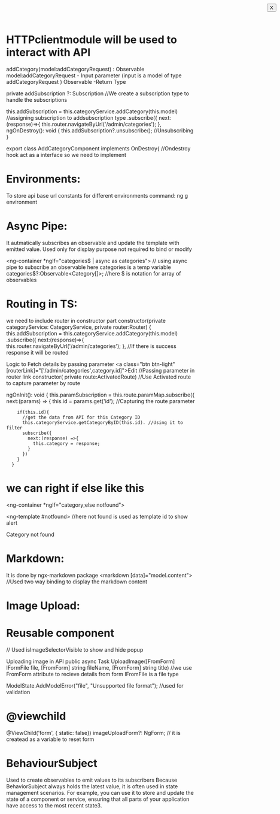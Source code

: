 # HTTPclientmodule will be used to interact with API

addCategory(model:addCategoryRequest) : Observable<void>
model:addCategoryRequest - Input parameter (input is a model of type addCategoryRequest )
Observable<void> -Return Type


 private addSubscription ?: Subscription //We create a subscription type to handle the subscriptions
 
this.addSubscription = this.categoryService.addCategory(this.model) //assigning subscription to addsubscription type
    .subscribe({
      next:(response)=>{
        this.router.navigateByUrl('/admin/categories');
      },
ngOnDestroy(): void {
    this.addSubscription?.unsubscribe();  //Unsubscribing 
  }
  
 
export class AddCategoryComponent implements OnDestroy{  //Ondestroy hook act as a interface so we need to implement


# Environments:
To store api base url constants for different environments
 command: ng g environment
 

# Async Pipe:
It autmatically subscribes an observable and update the template with emitted value. Used only for display purpose not required to bind or modify

<ng-container *ngIf="categories$ | async as categories"> // using async pipe to subscribe an observable here categories is a temp variable
categories$?:Observable<Category[]>; //here $ is notation for array of observables


# Routing in TS:
we need to include router in constructor part
  constructor(private categoryService: CategoryService, private router:Router) {
this.addSubscription = this.categoryService.addCategory(this.model)
    .subscribe({
      next:(response)=>{
        this.router.navigateByUrl('/admin/categories');
      },  //If there is success response it will be routed
	  
	  
Logic to Fetch details by passing parameter
<a class="btn btn-light" [routerLink]="['/admin/categories',category.id]">Edit</a>  //Passing parameter in router link
constructor( private route:ActivatedRoute)  //Use Activated route to capture parameter by route

 ngOnInit(): void {
    this.paramSubscription = this.route.paramMap.subscribe({
      next:(params) => {
        this.id = params.get('id');  //Capturing the route parameter

        if(this.id){
          //get the data from API for this Category ID
          this.categoryService.getCategoryByID(this.id). //Using it to filter 
          subscribe({
            next:(response) =>{
              this.category = response;
            }
          })
        }
      }


# we can right if else like this
<ng-container *ngIf="category;else notfound">

<ng-template #notfound>  //here not found is used as template id to show alert
<div class="alert alert-warning" role="alert">
Category not found
</div>
</ng-template >

# Markdown:
It is done by ngx-markdown package
<markdown [data]="model.content"></markdown> //Used two way binding to display the markdown content

# Image Upload:
# Reusable component
 <div class="images-container-modal" [ngClass]="{'d-block': isImageSelectorVisible, 'd-none': !isImageSelectorVisible}">  // Used isImageSelectorVisible to show and hide popup
    <button type="button" class="btn btn-light" style="position: fixed; top: 10px;right: 10px" (click)="closeImageSelector()">X</button>
  <app-image-selector></app-image-selector>  

Uploading image in API
public async Task<IActionResult> UploadImage([FromForm] IFormFile file,
    [FromForm] string fileName, [FromForm] string title)   //we use FromForm attribute to recieve details from form IFromFile is a file type
                
ModelState.AddModelError("file", "Unsupported file format"); //used for validation


# @viewchild 
 @ViewChild('form', { static: false}) imageUploadForm?: NgForm;  // it is createad as a variable to reset form
 
 
# BehaviourSubject
   Used to create observables to emit values to its subscribers
Because BehaviorSubject always holds the latest value, it is often used in state management scenarios. For example, you can use it to store and update the state of a component or service, ensuring that all parts of your application have access to the most recent state3.